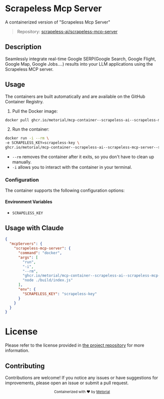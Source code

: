 
# Scrapeless Mcp Server

A containerized version of "Scrapeless Mcp Server"

> Repository: [scrapeless-ai/scrapeless-mcp-server](https://github.com/scrapeless-ai/scrapeless-mcp-server)

## Description

Seamlessly integrate real-time Google SERP(Google Search, Google Flight, Google Map, Google Jobs....) results into your LLM applications using the Scrapeless MCP server.


## Usage

The containers are built automatically and are available on the GitHub Container Registry.

1. Pull the Docker image:

```bash
docker pull ghcr.io/metorial/mcp-container--scrapeless-ai--scrapeless-mcp-server--scrapeless-mcp-server
```

2. Run the container:

```bash
docker run -i --rm \ 
-e SCRAPELESS_KEY=scrapeless-key \
ghcr.io/metorial/mcp-container--scrapeless-ai--scrapeless-mcp-server--scrapeless-mcp-server  "node ./build/index.js"
```

- `--rm` removes the container after it exits, so you don't have to clean up manually.
- `-i` allows you to interact with the container in your terminal.



### Configuration

The container supports the following configuration options:




#### Environment Variables

- `SCRAPELESS_KEY`




## Usage with Claude

```json
{
  "mcpServers": {
    "scrapeless-mcp-server": {
      "command": "docker",
      "args": [
        "run",
        "-i",
        "--rm",
        "ghcr.io/metorial/mcp-container--scrapeless-ai--scrapeless-mcp-server--scrapeless-mcp-server",
        "node ./build/index.js"
      ],
      "env": {
        "SCRAPELESS_KEY": "scrapeless-key"
      }
    }
  }
}
```

# License

Please refer to the license provided in [the project repository](https://github.com/scrapeless-ai/scrapeless-mcp-server) for more information.

## Contributing

Contributions are welcome! If you notice any issues or have suggestions for improvements, please open an issue or submit a pull request.

<div align="center">
  <sub>Containerized with ❤️ by <a href="https://metorial.com">Metorial</a></sub>
</div>
  